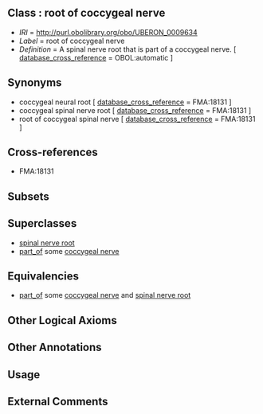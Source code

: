 
## Class : root of coccygeal nerve

 * *IRI* = http://purl.obolibrary.org/obo/UBERON_0009634
 * *Label* = root of coccygeal nerve
 * *Definition* = A spinal nerve root that is part of a coccygeal nerve. [ [database_cross_reference](../../ef/oboInOwl#hasDbXref.md) = OBOL:automatic ]

## Synonyms

 * coccygeal neural root [ [database_cross_reference](../../ef/oboInOwl#hasDbXref.md) = FMA:18131 ]
 * coccygeal spinal nerve root [ [database_cross_reference](../../ef/oboInOwl#hasDbXref.md) = FMA:18131 ]
 * root of coccygeal spinal nerve [ [database_cross_reference](../../ef/oboInOwl#hasDbXref.md) = FMA:18131 ]

## Cross-references

 * FMA:18131

## Subsets


## Superclasses

 * [spinal nerve root](../../UBERON/23/UBERON_0009623.md)
 * [part_of](../../BFO/50/BFO_0000050.md) some [coccygeal nerve](../../UBERON/29/UBERON_0009629.md)

## Equivalencies

 * [part_of](../../BFO/50/BFO_0000050.md) some [coccygeal nerve](../../UBERON/29/UBERON_0009629.md) and [spinal nerve root](../../UBERON/23/UBERON_0009623.md)

## Other Logical Axioms


## Other Annotations


## Usage


## External Comments

